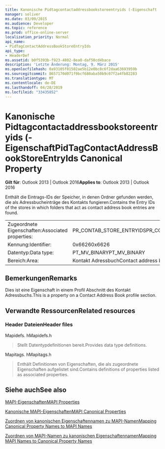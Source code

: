 ```yaml
---
title: Kanonische Pidtagcontactaddressbookstoreentryids (-Eigenschaft
manager: soliver
ms.date: 03/09/2015
ms.audience: Developer
ms.topic: reference
ms.prod: office-online-server
localization_priority: Normal
api_name:
- PidTagContactAddressBookStoreEntryIds
api_type:
- HeaderDef
ms.assetid: b0f5393b-f923-4802-8ea0-daf58cd4bace
description: 'Letzte Änderung: Montag, 9. März 2015'
ms.openlocfilehash: 0a93105f01502ae5b12e0bc8c6f2daa63693959b
ms.sourcegitcommit: 8657170d071f9bcf680aba50b9c07f2a4fb82283
ms.translationtype: MT
ms.contentlocale: de-DE
ms.lasthandoff: 04/28/2019
ms.locfileid: "33435852"
---
```

# <a name="pidtagcontactaddressbookstoreentryids-canonical-property"></a><span data-ttu-id="6d09f-103">Kanonische Pidtagcontactaddressbookstoreentryids (-Eigenschaft</span><span class="sxs-lookup"><span data-stu-id="6d09f-103">PidTagContactAddressBookStoreEntryIds Canonical Property</span></span>

  
  
<span data-ttu-id="6d09f-104">**Gilt für**: Outlook 2013 | Outlook 2016</span><span class="sxs-lookup"><span data-stu-id="6d09f-104">**Applies to**: Outlook 2013 | Outlook 2016</span></span> 
  
<span data-ttu-id="6d09f-105">Enthält die Eintrags-IDs der Speicher, in denen Ordner gefunden werden, die als Adressbucheinträge des Kontakts fungieren.</span><span class="sxs-lookup"><span data-stu-id="6d09f-105">Contains the Entry IDs of the stores in which folders that act as contact address book entries are found.</span></span>
  
|||
|:-----|:-----|
|<span data-ttu-id="6d09f-106">Zugeordnete Eigenschaften:</span><span class="sxs-lookup"><span data-stu-id="6d09f-106">Associated properties:</span></span>  <br/> |<span data-ttu-id="6d09f-107">PR_CONTAB_STORE_ENTRYIDS</span><span class="sxs-lookup"><span data-stu-id="6d09f-107">PR_CONTAB_STORE_ENTRYIDS</span></span>  <br/> |
|<span data-ttu-id="6d09f-108">Kennung:</span><span class="sxs-lookup"><span data-stu-id="6d09f-108">Identifier:</span></span>  <br/> |<span data-ttu-id="6d09f-109">0x6626</span><span class="sxs-lookup"><span data-stu-id="6d09f-109">0x6626</span></span>  <br/> |
|<span data-ttu-id="6d09f-110">Datentyp:</span><span class="sxs-lookup"><span data-stu-id="6d09f-110">Data type:</span></span>  <br/> |<span data-ttu-id="6d09f-111">PT_MV_BINARY</span><span class="sxs-lookup"><span data-stu-id="6d09f-111">PT_MV_BINARY</span></span>  <br/> |
|<span data-ttu-id="6d09f-112">Bereich:</span><span class="sxs-lookup"><span data-stu-id="6d09f-112">Area:</span></span>  <br/> |<span data-ttu-id="6d09f-113">Kontakt Adressbuch</span><span class="sxs-lookup"><span data-stu-id="6d09f-113">Contact address book</span></span>  <br/> |
   
## <a name="remarks"></a><span data-ttu-id="6d09f-114">Bemerkungen</span><span class="sxs-lookup"><span data-stu-id="6d09f-114">Remarks</span></span>

<span data-ttu-id="6d09f-115">Dies ist eine Eigenschaft in einem Profil Abschnitt des Kontakt Adressbuchs.</span><span class="sxs-lookup"><span data-stu-id="6d09f-115">This is a property on a Contact Address Book profile section.</span></span>
  
## <a name="related-resources"></a><span data-ttu-id="6d09f-116">Verwandte Ressourcen</span><span class="sxs-lookup"><span data-stu-id="6d09f-116">Related resources</span></span>

### <a name="header-files"></a><span data-ttu-id="6d09f-117">Header Dateien</span><span class="sxs-lookup"><span data-stu-id="6d09f-117">Header files</span></span>

<span data-ttu-id="6d09f-118">Mapidefs. h</span><span class="sxs-lookup"><span data-stu-id="6d09f-118">Mapidefs.h</span></span>
  
> <span data-ttu-id="6d09f-119">Stellt Datentypdefinitionen bereit.</span><span class="sxs-lookup"><span data-stu-id="6d09f-119">Provides data type definitions.</span></span>
    
<span data-ttu-id="6d09f-120">Mapitags. h</span><span class="sxs-lookup"><span data-stu-id="6d09f-120">Mapitags.h</span></span>
  
> <span data-ttu-id="6d09f-121">Enthält Definitionen von Eigenschaften, die als zugeordnete Eigenschaften aufgelistet sind.</span><span class="sxs-lookup"><span data-stu-id="6d09f-121">Contains definitions of properties listed as associated properties.</span></span>
    
## <a name="see-also"></a><span data-ttu-id="6d09f-122">Siehe auch</span><span class="sxs-lookup"><span data-stu-id="6d09f-122">See also</span></span>



[<span data-ttu-id="6d09f-123">MAPI-Eigenschaften</span><span class="sxs-lookup"><span data-stu-id="6d09f-123">MAPI Properties</span></span>](mapi-properties.md)
  
[<span data-ttu-id="6d09f-124">Kanonische MAPI-Eigenschaften</span><span class="sxs-lookup"><span data-stu-id="6d09f-124">MAPI Canonical Properties</span></span>](mapi-canonical-properties.md)
  
[<span data-ttu-id="6d09f-125">Zuordnen von kanonischen Eigenschaftennamen zu MAPI-Namen</span><span class="sxs-lookup"><span data-stu-id="6d09f-125">Mapping Canonical Property Names to MAPI Names</span></span>](mapping-canonical-property-names-to-mapi-names.md)
  
[<span data-ttu-id="6d09f-126">Zuordnen von MAPI-Namen zu kanonischen Eigenschaftennamen</span><span class="sxs-lookup"><span data-stu-id="6d09f-126">Mapping MAPI Names to Canonical Property Names</span></span>](mapping-mapi-names-to-canonical-property-names.md)

